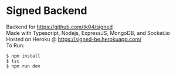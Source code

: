 # Signed Backend
Backend for https://github.com/tk04/signed <br>
Made with Typescript, Nodejs, ExpressJS, MongoDB, and Socket.io <br>
Hosted on Heroku @ https://signed-be.herokuapp.com/
<br>
To Run:
```
$ npm install
$ tsc
$ npm run dev
```
